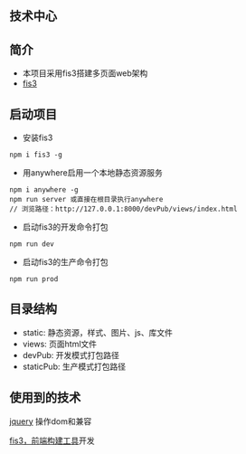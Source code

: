 ## 技术中心

## 简介
- 本项目采用fis3搭建多页面web架构
- [fis3](http://fis.baidu.com/fis3/docs/beginning/intro.html)

## 启动项目
- 安装fis3
```
npm i fis3 -g
```
- 用anywhere启用一个本地静态资源服务
```
npm i anywhere -g
npm run server 或直接在根目录执行anywhere
// 浏览路径：http://127.0.0.1:8000/devPub/views/index.html
```
- 启动fis3的开发命令打包
```
npm run dev
```
- 启动fis3的生产命令打包
```
npm run prod
```

## 目录结构
- static: 静态资源，样式、图片、js、库文件
- views: 页面html文件
- devPub: 开发模式打包路径
- staticPub: 生产模式打包路径

## 使用到的技术

[jquery](https://github.com/jquery/jquery) 操作dom和兼容

[fis3，前端构建工具](http://fis.baidu.com/)开发
